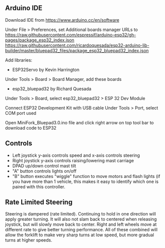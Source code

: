 <h2>Arduino IDE</h2>

Download IDE from https://www.arduino.cc/en/software

Under File > Preferences, set Additional boards manager URLs to https://raw.githubusercontent.com/espressif/arduino-esp32/gh-pages/package_esp32_index.json
https://raw.githubusercontent.com/ricardoquesada/esp32-arduino-lib-builder/master/bluepad32_files/package_esp32_bluepad32_index.json

Add libraries:
 * ESP32Servo by Kevin Harrington

Under Tools > Board > Board Manager, add these boards
* esp32_bluepad32 by Richard Quesada

Under Tools > Board, select esp32_bluepad32 > ESP 32 Dev Module

Connect ESP32 Development Kit with USB cable
Under Tools > Port, select COM port used

Open MiniFork_Bluepad3.0.ino file and click right arrow on top tool bar to download code to ESP32

<h2>Controls</h2>

* Left joystick y-axis controls speed and x-axis controls steering
* Right joystick y-axis controls raising/lowering mast carriage
* DPAD up/down control mast tilt
* "A" button controls lights on/off
* "B" button executes "wiggle" function to move motors and flash lights (if you have more than 1 vehicle, this makes it easy to identify which
one is paired with this controller.

<h2>Rate Limited Steering</h2>
Steering is dampered (rate limited).  Continuing to hold in one direction will apply greater turning.  It will also not slam back to centered when
releasing joystick, but will slowly move back to center.  Right and left wheels move at different rate to give better turning performance.  All
of these combined will allow the forklift to make very sharp turns at low speed, but more gradual turns at higher speeds.
